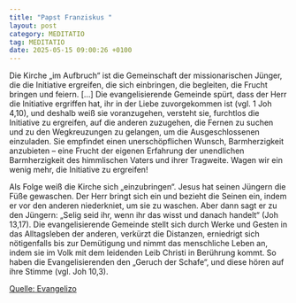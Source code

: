 ```yaml
---
title: "Papst Franziskus "
layout: post
category: MEDITATIO
tag: MEDITATIO
date: 2025-05-15 09:00:26 +0100
---
```

Die Kirche „im Aufbruch“ ist die Gemeinschaft der missionarischen Jünger, die die Initiative ergreifen, die sich einbringen, die begleiten, die Frucht bringen und feiern. [...] Die evangelisierende Gemeinde spürt, dass der Herr die Initiative ergriffen hat, ihr in der Liebe zuvorgekommen ist (vgl.<!--more--> 1 Joh 4,10), und deshalb weiß sie voranzugehen, versteht sie, furchtlos die Initiative zu ergreifen, auf die anderen zuzugehen, die Fernen zu suchen und zu den Wegkreuzungen zu gelangen, um die Ausgeschlossenen einzuladen. Sie empfindet einen unerschöpflichen Wunsch, Barmherzigkeit anzubieten – eine Frucht der eigenen Erfahrung der unendlichen Barmherzigkeit des himmlischen Vaters und ihrer Tragweite. Wagen wir ein wenig mehr, die Initiative zu ergreifen!
 
Als Folge weiß die Kirche sich „einzubringen“. Jesus hat seinen Jüngern die Füße gewaschen. Der Herr bringt sich ein und bezieht die Seinen ein, indem er vor den anderen niederkniet, um sie zu waschen. Aber dann sagt er zu den Jüngern: „Selig seid ihr, wenn ihr das wisst und danach handelt“ (Joh 13,17). Die evangelisierende Gemeinde stellt sich durch Werke und Gesten in das Alltagsleben der anderen, verkürzt die Distanzen, erniedrigt sich nötigenfalls bis zur Demütigung und nimmt das menschliche Leben an, indem sie im Volk mit dem leidenden Leib Christi in Berührung kommt. So haben die Evangelisierenden den „Geruch der Schafe“, und diese hören auf ihre Stimme (vgl. Joh 10,3).
 

[Quelle: Evangelizo](https://evangeliumtagfuertag.org/DE/gospel)